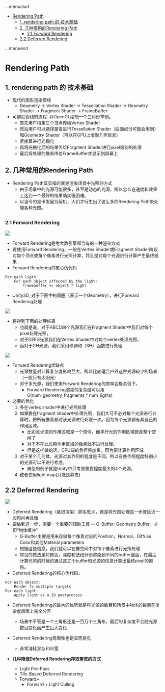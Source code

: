 ...menustart

- [Rendering Path](#da2911de682ed5ee8e31f8abbeef66bd)
    - [1. rendering path 的 技术基础](#e722c0b9325d2999ef6de4bdea693829)
    - [2. 几种常用的Rendering Path](#5acfcac9feda152fef0e8da1d3a5f248)
        - [2.1 Forward Rendering](#32762037d3dcc652fa76349f30eeb1f6)
    - [2.2 Deferred Rendering](#446ff669713810d90d8c929eda9ec749)

...menuend


<h2 id="da2911de682ed5ee8e31f8abbeef66bd"></h2>


# Rendering Path

<h2 id="e722c0b9325d2999ef6de4bdea693829"></h2>


## 1. rendering path 的 技术基础

 - 现代的图形渲染管线
    - Geometry → Vertex Shader → Tessellation Shader → Geometry Shader → Fragment Shader → FrameBuffer
 - 可编程管线的流程. 以OpenGL绘制一个三角形举例。
    - 首先用户指定三个顶点传给Vertex Shader
    - 然后用户可以选择是否进行Tessellation Shader（曲面细分可能会用到）和Geometry Shader（可以在GPU上增删几何信息）
    - 紧接着进行光栅化
    - 再将光栅化后的结果传给Fragment Shader进行pixel级别的处理
    - 最后将处理的像素传给FrameBuffer并显示到屏幕上

<h2 id="5acfcac9feda152fef0e8da1d3a5f248"></h2>


## 2. 几种常用的Rendering Path

 - Rendering Path其实指的就是渲染场景中光照的方式
    - 由于场景中的光源可能很多，甚至是动态的光源。所以怎么在速度和效果上达到一个最好的结果确实很困难。
    - 以当今的显卡发展为契机，人们才衍生出了这么多的Rendering Path来处理各种光照。

<h2 id="32762037d3dcc652fa76349f30eeb1f6"></h2>


### 2.1 Forward Rendering

![](../imgs/u3d_shader_fwdrd.png)

 - Forward Rendering是绝大数引擎都含有的一种渲染方式
 - 要使用Forward Rendering，一般在Vertex Shader或Fragment Shader阶段对每个顶点或每个像素进行光照计算，并且是对每个光源进行计算产生最终结果 
 - Forward Rendering的核心伪代码

```
For each ligth:
    For each object affected by the light:
        framebuffer += object * light
```

 - Unity3D, 对于下图中的圆圈（表示一个Geometry），进行Forward Rendering处理

![](../imgs/u3d_shader_fwdrd_01.png)

 - 将得到下面的处理结果
    - 也就是说，对于ABCD四个光源我们在Fragment Shader中我们对每个pixel处理光照，
    - 对于DEFG光源我们在Vertex Shader中对每个vertex处理光照，
    - 而对于GH光源，我们采用球调和（SH）函数进行处理

![](../imgs/u3d_shader_fwdrd_02.png)

 - Forward Rendering优缺点
    - 光源数量对计算复杂度影响巨大，所以比较适合户外这种光源较少的场景（一般只有太阳光）
    - 对于多光源，我们使用Forward Rendering的效率会极其低下。
        - Forward Rendering渲染的复杂度可以用O(num_geometry_fragments * num_lights)  
 - 必要的优化
    1. 多在vertex shader中进行光照处理
    2. 如果要在fragment shader中处理光照，我们大可不必对每个光源进行计算时，把所有像素都对该光源进行处理一次。因为每个光源都有其自己的作用区域。
        - 比如点光源的作用区域是一个球体，而平行光的作用区域就是整个空间了
        - 对于不在此光照作用区域的像素就不进行处理。
        - 但是这样做的话，CPU端的负担将加重，因为要计算作用区域
    3. 对于某个几何体，光源对其作用的程度是不同，所以有些作用程度特别小的光源可以不进行考虑。
        - 典型的例子就是Unity中只考虑重要程度最大的4个光源。
    4. 或者使用light map(只能是静态)

<h2 id="446ff669713810d90d8c929eda9ec749"></h2>


## 2.2 Deferred Rendering

![](../imgs/u3d_shader_defrd.png)

 - Deferred Rendering（延迟渲染）顾名思义，就是将光照处理这一步骤延迟一段时间再处理
 - 要做到这一步，需要一个重要的辅助工具 -- G-Buffer: Geometry Buffer，亦即“物体缓冲”
    - G-Buffer主要是用来存储每个像素对应的Position，Normal，Diffuse Color和其他Material parameters
    - 根据这些信息，我们就可以在像空间中对每个像素进行光照处理
    - 常见的做法是将颜色，深度和法线分别渲染到不同的buffer里面，在最后计算光照的时候的通过这三个buffer和光源的信息计算出最终pixel的颜色。
 - Deferred Rendering的核心伪代码。

```
For each object:
    Render to multiple targets
For each light:
    Apply light as a 2D postprocess
```
 
 - Deferred Rendering的最大的优势就是将光源的数目和场景中物体的数目在复杂度层面上完全分开
    - 场景中不管是一个三角形还是一百万个三角形，最后的复杂度不会随光源数目变化而产生巨大变化
 - Deferred Rendering局限性也是显而易见
    - 非常消耗显存和带宽

 - **几种降低Deferred Rendering存取带宽的方式**
    - Light Pre-Pass
    - Tile-Based Deferred Rendering
    - Forward+
        - Forward + Light Culling




